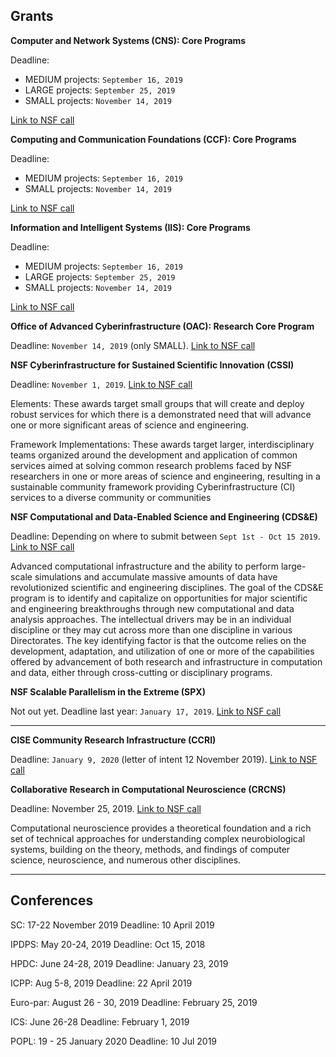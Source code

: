 ## Grants

**Computer and Network Systems (CNS): Core Programs**

Deadline: 
 * MEDIUM projects: `September 16, 2019`
 * LARGE projects: `September 25, 2019`
 * SMALL projects: `November 14, 2019`
 
 [Link to NSF call](https://www.nsf.gov/publications/pub_summ.jsp?WT.z_pims_id=505574&ods_key=nsf18569)


**Computing and Communication Foundations (CCF): Core Programs**

Deadline:
 * MEDIUM projects: `September 16, 2019`
 * SMALL projects: `November 14, 2019`

 [Link to NSF call](https://www.nsf.gov/publications/pub_summ.jsp?WT.z_pims_id=503220&ods_key=nsf18568)


**Information and Intelligent Systems (IIS): Core Programs**

Deadline: 
 * MEDIUM projects: `September 16, 2019`
 * LARGE projects: `September 25, 2019`
 * SMALL projects: `November 14, 2019`
 
[Link to NSF call](https://www.nsf.gov/publications/pub_summ.jsp?WT.z_pims_id=13707&ods_key=nsf18570)


**Office of Advanced Cyberinfrastructure (OAC): Research Core Program**

Deadline: `November 14, 2019` (only SMALL).
[Link to NSF call](https://www.nsf.gov/publications/pub_summ.jsp?WT.z_pims_id=505571&ods_key=nsf18567)


**NSF Cyberinfrastructure for Sustained Scientific Innovation (CSSI)**

Deadline: `November 1, 2019`.
[Link to NSF call](https://www.nsf.gov/publications/pub_summ.jsp?WT.z_pims_id=505505&ods_key=nsf19548)

Elements: These awards target small groups that will create and deploy robust services for which there is a demonstrated need that will advance one or more significant areas of science and engineering.

Framework Implementations: These awards target larger, interdisciplinary teams organized around the development and application of common services aimed at solving common research problems faced by NSF researchers in one or more areas of science and engineering, resulting in a sustainable community framework providing Cyberinfrastructure (CI) services to a diverse community or communities


**NSF Computational and Data-Enabled Science and Engineering  (CDS&E)**

Deadline: Depending on where to submit between `Sept 1st - Oct 15 2019`.
[Link to NSF call](https://www.nsf.gov/funding/pgm_summ.jsp?pims_id=504813)

Advanced computational infrastructure and the ability to perform large-scale simulations and accumulate massive amounts of data have revolutionized scientific and engineering disciplines.  The goal of the CDS&E program is to identify and capitalize on opportunities for major scientific and engineering breakthroughs through new computational and data analysis approaches.  The intellectual drivers may be in an individual discipline or they may cut across more than one discipline in various Directorates.  The key identifying factor is that the outcome relies on the development, adaptation, and utilization of one or more of the capabilities offered by advancement of both research and infrastructure in computation and data, either through cross-cutting or disciplinary programs.


**NSF Scalable Parallelism in the Extreme  (SPX)**

Not out yet.
Deadline last year: `January 17, 2019`.
[Link to NSF call](https://www.nsf.gov/funding/pgm_summ.jsp?pims_id=505348&org=CISE&sel_org=CISE&from=fund)

---
**CISE Community Research Infrastructure  (CCRI)**

Deadline: `January 9, 2020` (letter of intent 12 November 2019).
[Link to NSF call](https://www.nsf.gov/publications/pub_summ.jsp?WT.z_pims_id=12810&ods_key=nsf19512)


**Collaborative Research in Computational Neuroscience  (CRCNS)**

Deadline: November 25, 2019.
[Link to NSF call](https://www.nsf.gov/publications/pub_summ.jsp?WT.z_pims_id=5147&ods_key=nsf18591)

Computational neuroscience provides a theoretical foundation and a rich set of technical approaches for understanding complex neurobiological systems, building on the theory, methods, and findings of computer science, neuroscience, and numerous other disciplines.

---
## Conferences

SC:
17-22 November 2019
Deadline: 10 April 2019

IPDPS:
May 20-24, 2019
Deadline: Oct 15, 2018

HPDC:
June 24-28, 2019
Deadline: January 23, 2019

ICPP:
Aug 5-8, 2019
Deadline: 22 April 2019

Euro-par: 
August 26 - 30,  2019
Deadline: February 25, 2019

ICS:
June 26-28
Deadline: February 1, 2019

POPL:
19 - 25 January 2020
Deadline: 10 Jul 2019



